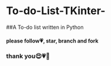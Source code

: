 # To-do-List-TKinter-
##A To-do list written in Python
#### please follow💗, star, branch and fork
### thank you😍💗🥰
